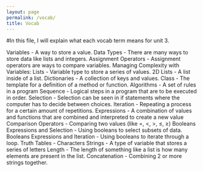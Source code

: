 ```yaml
---
layout: page
permalink: /vocab/
title: Vocab
---
```


#In this file, I will explain what each vocab term means for unit 3.

Variables - A way to store a value.
Data Types - There are many ways to store data like lists and integers.
Assignment Operators - Assignment operators are ways to compare variables.
Managing Complexity with Variables:
Lists - Variable type to store a series of values.
2D Lists - A list inside of a list.
Dictionaries - A collection of keys and values.
Class - The template for a definition of a method or function.
Algorithms - A set of rules in a program
Sequence - Logical steps in a program that are to be executed in order.
Selection - Selection can be seen in if statements where the computer has to decide between choices.
Iteration - Repeating a process for a certain amount of repetitions.
Expressions - A combination of values and functions that are combined and interpreted to create a new value
Comparison Operators - Comparing two values (like =, <, >, ≤, ≥)
Booleans Expressions and Selection - Using booleans to select subsets of data.
Booleans Expressions and Iteration - Using booleans to iterate through a loop.
Truth Tables - 
Characters
Strings - A type of variable that stores a series of letters
Length - The length of something like a list is how many elements are present in the list.
Concatenation - Combining 2 or more strings together.